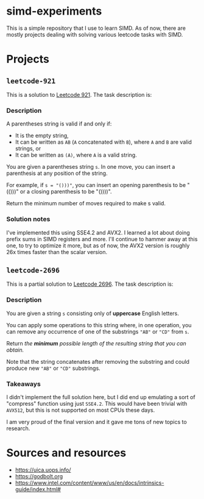 # simd-experiments

This is a simple repository that I use to learn SIMD. As of now, there are
mostly projects dealing with solving various leetcode tasks with SIMD.

# Projects

## `leetcode-921`

This is a solution to [Leetcode 921](https://leetcode.com/problems/minimum-add-to-make-parentheses-valid/).
The task description is:

### Description

A parentheses string is valid if and only if:
- It is the empty string,
- It can be written as `AB` (`A` concatenated with `B`), where `A` and `B` are valid strings, or
- It can be written as `(A)`, where `A` is a valid string.

You are given a parentheses string `s`. In one move, you can insert a parenthesis at any position of the string.

For example, if `s = "()))"`, you can insert an opening parenthesis to be "(()))" or a closing parenthesis to be "())))".

Return the minimum number of moves required to make s valid.

### Solution notes

I've implemented this using SSE4.2 and AVX2. I learned a lot about doing prefix sums in SIMD registers and more.
I'll continue to hammer away at this one, to try to optimize it more, but as of now, the AVX2 version is roughly
26x times faster than the scalar version.


## `leetcode-2696`

This is a partial solution to [Leetcode 2696](https://leetcode.com/problems/minimum-string-length-after-removing-substrings).
The task description is:

### Description

You are given a string `s` consisting only of **uppercase** English letters.

You can apply some operations to this string where, in one operation, you can remove any occurrence of one of the substrings `"AB"` or `"CD"` from `s`.

Return *the __minimum__ possible length of the resulting string that you can obtain.*

Note that the string concatenates after removing the substring and could produce new `"AB"` or `"CD"` substrings.


### Takeaways

I didn't implement the full solution here, but I did end up emulating a sort of "compress" function
using just `SSE4.2`. This would have been trivial with `AVX512`, but this is not supported on most
CPUs these days.

I am very proud of the final version and it gave me tons of new topics to research.


# Sources and resources

- https://uica.uops.info/
- https://godbolt.org
- https://www.intel.com/content/www/us/en/docs/intrinsics-guide/index.html#
